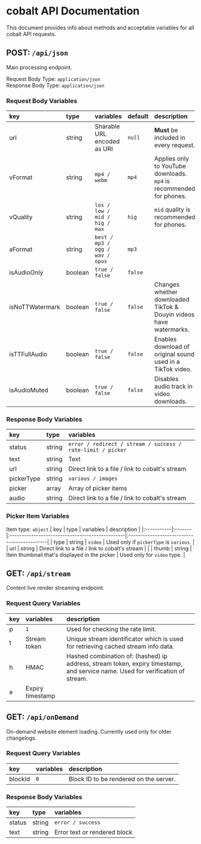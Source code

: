 # cobalt API Documentation
This document provides info about methods and acceptable variables for all cobalt API requests.<br>
## POST: ``/api/json``
Main processing endpoint.<br>

Request Body Type: ``application/json``<br>
Response Body Type: ``application/json``

### Request Body Variables
| key             | type    | variables                         | default    | description                                                           |
|:----------------|:--------|:----------------------------------|:-----------|:----------------------------------------------------------------------|
| url             | string  | Sharable URL encoded as URI       | ``null``   | **Must** be included in every request.                                |
| vFormat         | string  | ``mp4 / webm``                    | ``mp4``    | Applies only to YouTube downloads. ``mp4`` is recommended for phones. |
| vQuality        | string  | ``los / low / mid / hig / max``   | ``hig``    | ``mid`` quality is recommended for phones.                            |
| aFormat         | string  | ``best / mp3 / ogg / wav / opus`` | ``mp3``    |                                                                       |
| isAudioOnly     | boolean | ``true / false``                  | ``false``  |                                                                       |
| isNoTTWatermark | boolean | ``true / false``                  | ``false``  | Changes whether downloaded TikTok & Douyin videos have watermarks.    |
| isTTFullAudio   | boolean | ``true / false``                  | ``false``  | Enables download of original sound used in a TikTok video.            |
| isAudioMuted    | boolean | ``true / false``                  | ``false``  | Disables audio track in video downloads.                              |

### Response Body Variables
| key        | type   | variables                                                     |
|:-----------|:-------|:--------------------------------------------------------------|
| status     | string | ``error / redirect / stream / success / rate-limit / picker`` |
| text       | string | Text                                                          |
| url        | string | Direct link to a file / link to cobalt's stream               |
| pickerType | string | ``various / images``                                          |
| picker     | array  | Array of picker items                                         |
| audio      | string | Direct link to a file / link to cobalt's stream               |

### Picker Item Variables
Item type: ``object``
| key        | type   | variables                                       | description                                 |
|:-----------|:-------|:------------------------------------------------|:--------------------------------------------|
| type       | string | ``video``                                       | Used only if ``pickerType`` is ``various``. |
| url        | string | Direct link to a file / link to cobalt's stream |                                             |
| thumb      | string | Item thumbnail that's displayed in the picker   | Used only for ``video`` type.               |

## GET: ``/api/stream``
Content live render streaming endpoint.<br>

### Request Query Variables
| key | variables        | description                                                                                                                    |
|:----|:-----------------|:-------------------------------------------------------------------------------------------------------------------------------|
| p   | ``1``            | Used for checking the rate limit.                                                                                              |
| t   | Stream token     | Unique stream identificator which is used for retrieving cached stream info data.                                              |
| h   | HMAC             | Hashed combination of: (hashed) ip address, stream token, expiry timestamp, and service name. Used for verification of stream. |
| e   | Expiry timestamp |                                                                                                                                |

## GET: ``/api/onDemand``
On-demand website element loading. Currently used only for older changelogs.<br>

### Request Query Variables
| key     | variables | description                            |
|:--------|:----------|:---------------------------------------|
| blockId | ``0``     | Block ID to be rendered on the server. |

### Response Body Variables
| key        | type   | variables                    |
|:-----------|:-------|:-----------------------------|
| status     | string | ``error / success``          |
| text       | string | Error text or rendered block |